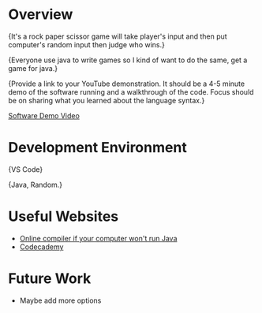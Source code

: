# Overview

{It's a rock paper scissor game will take player's input and then put computer's random input then judge who wins.}

{Everyone use java to write games so I kind of want to do the same, get a game for java.}

{Provide a link to your YouTube demonstration.  It should be a 4-5 minute demo of the software running and a walkthrough of the code.  Focus should be on sharing what you learned about the language syntax.}

[Software Demo Video](https://youtu.be/DbV6SbcBUfY)

# Development Environment

{VS Code}

{Java, Random.}

# Useful Websites

* [Online compiler if your computer won't run Java]([http://url.link.goes.here](https://www.tutorialspoint.com/online_java_compiler.php))
* [Codecademy]([http://url.link.goes.here](https://www.codecademy.com/learn/java-object-oriented-programming?g_network=g&g_productchannel=&g_adid=535846715179&g_locinterest=&g_keyword=&g_acctid=243-039-7011&g_adtype=&g_keywordid=dsa-1394035371028&g_ifcreative=&g_campaign=account&g_locphysical=9029499&g_adgroupid=124065912846&g_productid=&g_source={sourceid}&g_merchantid=&g_placement=&g_partition=&g_campaignid=12144922488&g_ifproduct=&utm_id=t_dsa-1394035371028:ag_124065912846:cp_12144922488:n_g:d_c&utm_source=google&utm_medium=paid-search&utm_term=&utm_campaign=US_DSA_-_Catalog&utm_content=535846715179&g_adtype=search&g_acctid=243-039-7011&gclid=Cj0KCQiAvqGcBhCJARIsAFQ5ke6OI-WPHZv4qwwPeF-geIsqMISj_aMJIblF2L6s43Id6qPD5b9AwzcaArDcEALw_wcB))

# Future Work

* Maybe add more options
